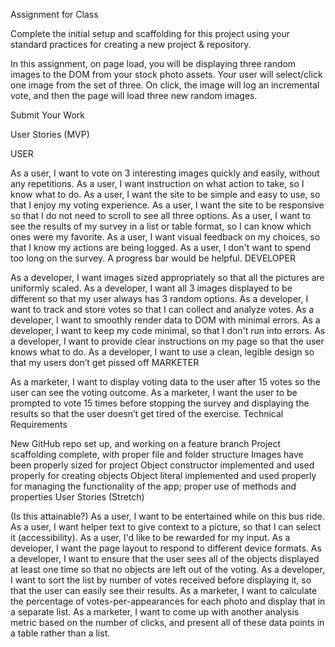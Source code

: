 Assignment for Class

Complete the initial setup and scaffolding for this project using your standard practices for creating a new project & repository.

In this assignment, on page load, you will be displaying three random images to the DOM from your stock photo assets. Your user will select/click one image from the set of three. On click, the image will log an incremental vote, and then the page will load three new random images.

Submit Your Work

User Stories (MVP)

USER

As a user, I want to vote on 3 interesting images quickly and easily, without any repetitions.
As a user, I want instruction on what action to take, so I know what to do.
As a user, I want the site to be simple and easy to use, so that I enjoy my voting experience.
As a user, I want the site to be responsive so that I do not need to scroll to see all three options.
As a user, I want to see the results of my survey in a list or table format, so I can know which ones were my favorite.
As a user, I want visual feedback on my choices, so that I know my actions are being logged.
As a user, I don't want to spend too long on the survey. A progress bar would be helpful.
DEVELOPER

As a developer, I want images sized appropriately so that all the pictures are uniformly scaled.
As a developer, I want all 3 images displayed to be different so that my user always has 3 random options.
As a developer, I want to track and store votes so that I can collect and analyze votes.
As a developer, I want to smoothly render data to DOM with minimal errors.
As a developer, I want to keep my code minimal, so that I don't run into errors.
As a developer, I want to provide clear instructions on my page so that the user knows what to do.
As a developer, I want to use a clean, legible design so that my users don’t get pissed off
MARKETER

As a marketer, I want to display voting data to the user after 15 votes so the user can see the voting outcome.
As a marketer, I want the user to be prompted to vote 15 times before stopping the survey and displaying the results so that the user doesn’t get tired of the exercise.
Technical Requirements

New GitHub repo set up, and working on a feature branch
Project scaffolding complete, with proper file and folder structure
Images have been properly sized for project
Object constructor implemented and used properly for creating objects
Object literal implemented and used properly for managing the functionality of the app; proper use of methods and properties
User Stories (Stretch)

(Is this attainable?) As a user, I want to be entertained while on this bus ride.
As a user, I want helper text to give context to a picture, so that I can select it (accessibility).
As a user, I'd like to be rewarded for my input.
As a developer, I want the page layout to respond to different device formats.
As a developer, I want to ensure that the user sees all of the objects displayed at least one time so that no objects are left out of the voting.
As a developer, I want to sort the list by number of votes received before displaying it, so that the user can easily see their results.
As a marketer, I want to calculate the percentage of votes-per-appearances for each photo and display that in a separate list.
As a marketer, I want to come up with another analysis metric based on the number of clicks, and present all of these data points in a table rather than a list.
